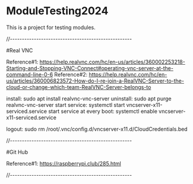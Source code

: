 # ModuleTesting2024
This is a project for testing modules.

//---------------------------------------------------

#Real VNC

Reference#1: https://help.realvnc.com/hc/en-us/articles/360002253218-Starting-and-Stopping-VNC-Connect#operating-vnc-server-at-the-command-line-0-6
Reference#2: https://help.realvnc.com/hc/en-us/articles/360006823572-How-do-I-re-join-a-RealVNC-Server-to-the-cloud-or-change-which-team-RealVNC-Server-belongs-to

install: sudo apt install realvnc-vnc-server
uninstall: sudo apt purge realvnc-vnc-server
start service: systemctl start vncserver-x11-serviced.service
start service at every boot: systemctl enable vncserver-x11-serviced.service

logout: sudo rm /root/.vnc/config.d/vncserver-x11.d/CloudCredentials.bed

//---------------------------------------------------

#Git Hub

Reference#1: https://raspberrypi.club/285.html


//---------------------------------------------------
